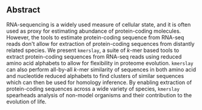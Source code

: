 ## Abstract

RNA-sequencing is a widely used measure of cellular state, and it is often used as proxy for estimating abundance of protein-coding molecules.
However, the tools to estimate protein-coding sequence from RNA-seq reads don't allow for extraction of protein-coding sequences from distantly related species.
We present `kmerslay`, a suite of $k$-mer based tools to extract protein-coding sequences from RNA-seq reads using reduced amino acid alphabets to allow for flexibility in proteome evolution.
`kmerslay` can also perform all-by-all $k$-mer similarity of sequences in both amino acid and nucleotide reduced alphabets to find clusters of similar sequences which can then be used for homology inference.
By enabling extraction of protein-coding sequences across a wide variety of species, `kmerslay` spearheads analysis of non-model organisms and their contribution to the evolution of life.
